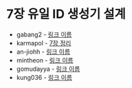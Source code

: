 # 7장 유일 ID 생성기 설계

- gabang2 - [링크 이름]()
- karmapol - [7장 정리](https://github.com/KarmaPol/Obsidian_Vault/blob/main/1.%20Projects/대규모시스템설계%20스터디/7.%20분산%20시스템을%20위한%20유일%20ID%20생성기%20설계.md)
- an-jiohh - [링크 이름]()
- mintheon - [링크 이름]()
- gomudayya - [링크 이름]()
- kung036 - [링크 이름]()
